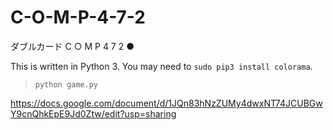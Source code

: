 # C-O-M-P-4-7-2
ダブルカード C ○ M P 4 7 2 ●

This is written in Python 3. You may need to `sudo pip3 install colorama`.
> `python game.py`

https://docs.google.com/document/d/1JQn83hNzZUMy4dwxNT74JCUBGwY9cnQhkEpE9Jd0Ztw/edit?usp=sharing
